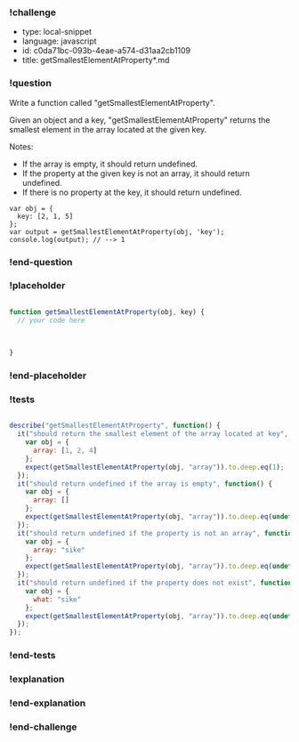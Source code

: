 ### !challenge

* type: local-snippet
* language: javascript
* id: c0da71bc-093b-4eae-a574-d31aa2cb1109
* title: getSmallestElementAtProperty*.md

### !question

Write a function called "getSmallestElementAtProperty".

Given an object and a key, "getSmallestElementAtProperty" returns the smallest element in the array located at the given key.

Notes:
* If the array is empty, it should return undefined.
* If the property at the given key is not an array, it should return undefined.
* If there is no property at the key, it should return undefined.

```
var obj = {
  key: [2, 1, 5]
};
var output = getSmallestElementAtProperty(obj, 'key');
console.log(output); // --> 1
```

### !end-question

### !placeholder

```js

function getSmallestElementAtProperty(obj, key) {
  // your code here
   

   
}
```

### !end-placeholder

### !tests

```js

describe("getSmallestElementAtProperty", function() {
  it("should return the smallest element of the array located at key", function() {
    var obj = {
      array: [1, 2, 4]
    };
    expect(getSmallestElementAtProperty(obj, "array")).to.deep.eq(1);
  });
  it("should return undefined if the array is empty", function() {
    var obj = {
      array: []
    };
    expect(getSmallestElementAtProperty(obj, "array")).to.deep.eq(undefined);
  });
  it("should return undefined if the property is not an array", function() {
    var obj = {
      array: "sike"
    };
    expect(getSmallestElementAtProperty(obj, "array")).to.deep.eq(undefined);
  });
  it("should return undefined if the property does not exist", function() {
    var obj = {
      what: "sike"
    };
    expect(getSmallestElementAtProperty(obj, "array")).to.deep.eq(undefined);
  });
});

```

### !end-tests

### !explanation

### !end-explanation

### !end-challenge
